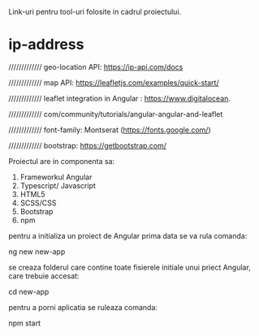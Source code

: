 Link-uri pentru tool-uri folosite in cadrul proiectului.

# ip-address

/////////////
geo-location API: https://ip-api.com/docs

/////////////
map API: https://leafletjs.com/examples/quick-start/

/////////////
leaflet integration in Angular : https://www.digitalocean.

/////////////
com/community/tutorials/angular-angular-and-leaflet

/////////////
font-family: Montserat (https://fonts.google.com/)

/////////////
bootstrap: https://getbootstrap.com/

Proiectul are in componenta sa:

1. Frameworkul Angular
2. Typescript/ Javascript
3. HTML5
4. SCSS/CSS
5. Bootstrap
6. npm

pentru a initializa un proiect de Angular prima data se va rula comanda:

ng new new-app

se creaza folderul care contine toate fisierele initiale unui priect Angular, care trebuie accesat:

cd new-app

pentru a porni aplicatia se ruleaza comanda:

npm start
